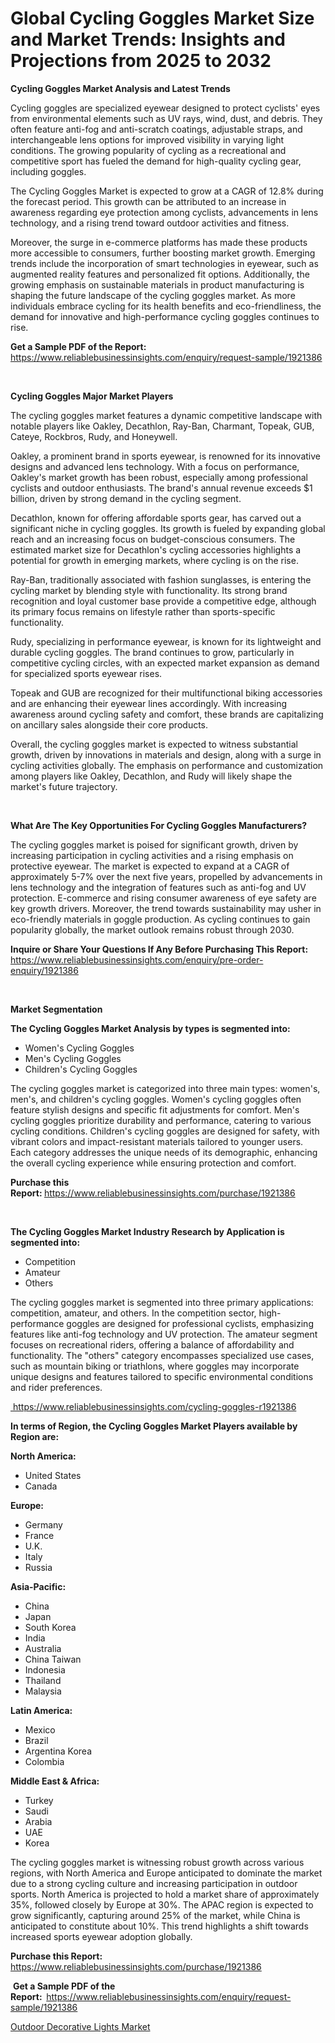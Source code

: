 <p><h1>Global Cycling Goggles Market Size and Market Trends: Insights and Projections from 2025 to 2032</h1></p><p><strong>Cycling Goggles Market Analysis and Latest Trends</strong></p>
<p><p>Cycling goggles are specialized eyewear designed to protect cyclists' eyes from environmental elements such as UV rays, wind, dust, and debris. They often feature anti-fog and anti-scratch coatings, adjustable straps, and interchangeable lens options for improved visibility in varying light conditions. The growing popularity of cycling as a recreational and competitive sport has fueled the demand for high-quality cycling gear, including goggles. </p><p>The Cycling Goggles Market is expected to grow at a CAGR of 12.8% during the forecast period. This growth can be attributed to an increase in awareness regarding eye protection among cyclists, advancements in lens technology, and a rising trend toward outdoor activities and fitness. </p><p>Moreover, the surge in e-commerce platforms has made these products more accessible to consumers, further boosting market growth. Emerging trends include the incorporation of smart technologies in eyewear, such as augmented reality features and personalized fit options. Additionally, the growing emphasis on sustainable materials in product manufacturing is shaping the future landscape of the cycling goggles market. As more individuals embrace cycling for its health benefits and eco-friendliness, the demand for innovative and high-performance cycling goggles continues to rise.</p></p>
<p><strong>Get a Sample PDF of the Report:&nbsp;</strong> <a href="https://www.reliablebusinessinsights.com/enquiry/request-sample/1921386?utm_campaign=2121&utm_medium=2&utm_source=Github&utm_content=ia&utm_term=08022025&utm_id=cycling-goggles">https://www.reliablebusinessinsights.com/enquiry/request-sample/1921386</a></p>
<p>&nbsp;</p>
<p><strong>Cycling Goggles Major Market Players</strong></p>
<p><p>The cycling goggles market features a dynamic competitive landscape with notable players like Oakley, Decathlon, Ray-Ban, Charmant, Topeak, GUB, Cateye, Rockbros, Rudy, and Honeywell. </p><p>Oakley, a prominent brand in sports eyewear, is renowned for its innovative designs and advanced lens technology. With a focus on performance, Oakley's market growth has been robust, especially among professional cyclists and outdoor enthusiasts. The brand's annual revenue exceeds $1 billion, driven by strong demand in the cycling segment.</p><p>Decathlon, known for offering affordable sports gear, has carved out a significant niche in cycling goggles. Its growth is fueled by expanding global reach and an increasing focus on budget-conscious consumers. The estimated market size for Decathlon's cycling accessories highlights a potential for growth in emerging markets, where cycling is on the rise.</p><p>Ray-Ban, traditionally associated with fashion sunglasses, is entering the cycling market by blending style with functionality. Its strong brand recognition and loyal customer base provide a competitive edge, although its primary focus remains on lifestyle rather than sports-specific functionality.</p><p>Rudy, specializing in performance eyewear, is known for its lightweight and durable cycling goggles. The brand continues to grow, particularly in competitive cycling circles, with an expected market expansion as demand for specialized sports eyewear rises.</p><p>Topeak and GUB are recognized for their multifunctional biking accessories and are enhancing their eyewear lines accordingly. With increasing awareness around cycling safety and comfort, these brands are capitalizing on ancillary sales alongside their core products. </p><p>Overall, the cycling goggles market is expected to witness substantial growth, driven by innovations in materials and design, along with a surge in cycling activities globally. The emphasis on performance and customization among players like Oakley, Decathlon, and Rudy will likely shape the market's future trajectory.</p></p>
<p>&nbsp;</p>
<p><strong>What Are The Key Opportunities For Cycling Goggles Manufacturers?</strong></p>
<p><p>The cycling goggles market is poised for significant growth, driven by increasing participation in cycling activities and a rising emphasis on protective eyewear. The market is expected to expand at a CAGR of approximately 5-7% over the next five years, propelled by advancements in lens technology and the integration of features such as anti-fog and UV protection. E-commerce and rising consumer awareness of eye safety are key growth drivers. Moreover, the trend towards sustainability may usher in eco-friendly materials in goggle production. As cycling continues to gain popularity globally, the market outlook remains robust through 2030.</p></p>
<p><strong>Inquire or Share Your Questions If Any Before Purchasing This Report:</strong> <a href="https://www.reliablebusinessinsights.com/enquiry/pre-order-enquiry/1921386?utm_campaign=2121&utm_medium=2&utm_source=Github&utm_content=ia&utm_term=08022025&utm_id=cycling-goggles">https://www.reliablebusinessinsights.com/enquiry/pre-order-enquiry/1921386</a></p>
<p>&nbsp;</p>
<p><strong>Market Segmentation</strong></p>
<p><strong>The Cycling Goggles Market Analysis by types is segmented into:</strong></p>
<p><ul><li>Women's Cycling Goggles</li><li>Men's Cycling Goggles</li><li>Children's Cycling Goggles</li></ul></p>
<p><p>The cycling goggles market is categorized into three main types: women's, men's, and children's cycling goggles. Women's cycling goggles often feature stylish designs and specific fit adjustments for comfort. Men's cycling goggles prioritize durability and performance, catering to various cycling conditions. Children's cycling goggles are designed for safety, with vibrant colors and impact-resistant materials tailored to younger users. Each category addresses the unique needs of its demographic, enhancing the overall cycling experience while ensuring protection and comfort.</p></p>
<p><strong>Purchase this Report:&nbsp;</strong><a href="https://www.reliablebusinessinsights.com/purchase/1921386?utm_campaign=2121&utm_medium=2&utm_source=Github&utm_content=ia&utm_term=08022025&utm_id=cycling-goggles">https://www.reliablebusinessinsights.com/purchase/1921386</a></p>
<p>&nbsp;</p>
<p><strong>The Cycling Goggles Market Industry Research by Application is segmented into:</strong></p>
<p><ul><li>Competition</li><li>Amateur</li><li>Others</li></ul></p>
<p><p>The cycling goggles market is segmented into three primary applications: competition, amateur, and others. In the competition sector, high-performance goggles are designed for professional cyclists, emphasizing features like anti-fog technology and UV protection. The amateur segment focuses on recreational riders, offering a balance of affordability and functionality. The "others" category encompasses specialized use cases, such as mountain biking or triathlons, where goggles may incorporate unique designs and features tailored to specific environmental conditions and rider preferences.</p></p>
<p><a href="https://www.reliablebusinessinsights.com/cycling-goggles-r1921386?utm_campaign=2121&utm_medium=2&utm_source=Github&utm_content=ia&utm_term=08022025&utm_id=cycling-goggles">&nbsp;https://www.reliablebusinessinsights.com/cycling-goggles-r1921386</a></p>
<p><strong>In terms of Region, the Cycling Goggles Market Players available by Region are:</strong></p>
<p>
    <p> <strong> North America: </strong>
        <ul>
            <li>United States</li>
            <li>Canada</li>
        </ul>
        </p> 
    <p> <strong> Europe: </strong>
        <ul>
            <li>Germany</li>
            <li>France</li>
            <li>U.K.</li>
            <li>Italy</li>
            <li>Russia</li>
        </ul>
        </p> 
    <p> <strong> Asia-Pacific: </strong>
        <ul>
            <li>China</li>
            <li>Japan</li>
            <li>South Korea</li>
            <li>India</li>
            <li>Australia</li>
            <li>China Taiwan</li>
            <li>Indonesia</li>
            <li>Thailand</li>
            <li>Malaysia</li>
        </ul>
        </p> 
    <p> <strong> Latin America: </strong>
        <ul>
            <li>Mexico</li>
            <li>Brazil</li>
            <li>Argentina Korea</li>
            <li>Colombia</li>
        </ul>
        </p> 
    <p> <strong> Middle East & Africa: </strong>
        <ul>
            <li>Turkey</li>
            <li>Saudi</li>
            <li>Arabia</li>
            <li>UAE</li>
            <li>Korea</li>
        </ul>
    </p>
    </p>
<p><p>The cycling goggles market is witnessing robust growth across various regions, with North America and Europe anticipated to dominate the market due to a strong cycling culture and increasing participation in outdoor sports. North America is projected to hold a market share of approximately 35%, followed closely by Europe at 30%. The APAC region is expected to grow significantly, capturing around 25% of the market, while China is anticipated to constitute about 10%. This trend highlights a shift towards increased sports eyewear adoption globally.</p></p>
<p><strong>Purchase this Report: </strong><a href="https://www.reliablebusinessinsights.com/purchase/1921386?utm_campaign=2121&utm_medium=2&utm_source=Github&utm_content=ia&utm_term=08022025&utm_id=cycling-goggles">https://www.reliablebusinessinsights.com/purchase/1921386</a></p>
<p>&nbsp;<strong>Get a Sample PDF of the Report:&nbsp;&nbsp;</strong><a href="https://www.reliablebusinessinsights.com/enquiry/request-sample/1921386?utm_campaign=2121&utm_medium=2&utm_source=Github&utm_content=ia&utm_term=08022025&utm_id=cycling-goggles">https://www.reliablebusinessinsights.com/enquiry/request-sample/1921386</a></p>
<p><strong></strong></p>
<p><p><a href="https://github.com/AshrafKhan865/Market-Research-Report-List-1/blob/main/outdoor-decorative-lights-market.md?utm_campaign=2121&utm_medium=2&utm_source=Github&utm_content=ia&utm_term=08022025&utm_id=cycling-goggles">Outdoor Decorative Lights Market</a></p></p>